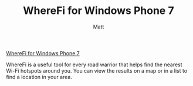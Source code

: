 ﻿---
layout: post
title: WhereFi for Windows Phone 7
author: Matt
permalink: /2012/01/wherefi-for-windows-phone-7/
categories:
  - Projects
tags:
  - windowsphone
format: link
---

[WhereFi for Windows Phone 7][1]

 [1]: http://www.windowsphone.com/en-us/apps/b82461ce-4dc2-48bd-a911-46d22e3dcecc

WhereFi is a useful tool for every road warrior that helps find the nearest Wi-Fi hotspots around you. You can view the results on a map or in a list to find a location in your area.